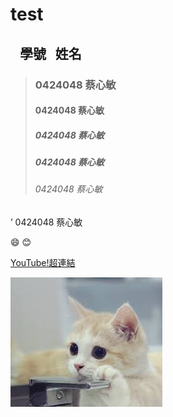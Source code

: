 # test
##    學號   姓名
>### 0424048 蔡心敏
>#### 0424048 蔡心敏
>##### 0424048 蔡心敏
>##### 0424048 蔡心敏
>###### 0424048 蔡心敏

’ 0424048 蔡心敏

:smile:
:blush:

[YouTube!超連結](https://www.youtube.com/?gl=TW&hl=zh-tw)

![](索引.jpg)
